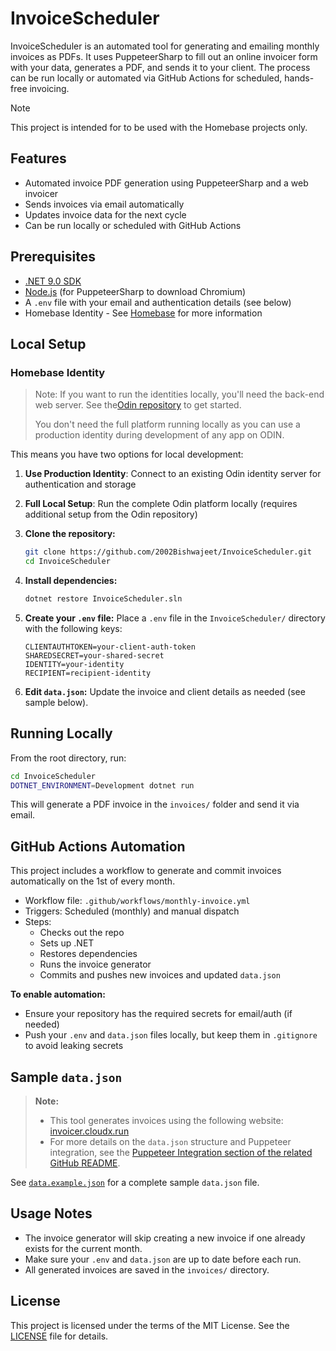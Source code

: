 # InvoiceScheduler

InvoiceScheduler is an automated tool for generating and emailing monthly invoices as PDFs. It uses PuppeteerSharp to fill out an online invoicer form with your data, generates a PDF, and sends it to your client. The process can be run locally or automated via GitHub Actions for scheduled, hands-free invoicing.

> [!NOTE]
> This project is intended for to be used with the Homebase projects only.

## Features

- Automated invoice PDF generation using PuppeteerSharp and a web invoicer
- Sends invoices via email automatically
- Updates invoice data for the next cycle
- Can be run locally or scheduled with GitHub Actions

## Prerequisites

- [.NET 9.0 SDK](https://dotnet.microsoft.com/en-us/download/dotnet/9.0)
- [Node.js](https://nodejs.org/) (for PuppeteerSharp to download Chromium)
- A `.env` file with your email and authentication details (see below)
- Homebase Identity - See [Homebase](https://homebase.id/) for more information

## Local Setup

### Homebase Identity

> Note: If you want to run the identities locally, you'll need the back-end web server. See the[Odin repository](https://github.com/homebase-id/odin-core) to get started.
>
> You don't need the full platform running locally as you can use a production identity during development of any app on ODIN.

This means you have two options for local development:

1. **Use Production Identity**: Connect to an existing Odin identity server for authentication and storage

2. **Full Local Setup**: Run the complete Odin platform locally (requires additional setup from the Odin repository)

3. **Clone the repository:**
   ```sh
   git clone https://github.com/2002Bishwajeet/InvoiceScheduler.git
   cd InvoiceScheduler
   ```
4. **Install dependencies:**
   ```sh
   dotnet restore InvoiceScheduler.sln
   ```
5. **Create your `.env` file:**
   Place a `.env` file in the `InvoiceScheduler/` directory with the following keys:
   ```env
   CLIENTAUTHTOKEN=your-client-auth-token
   SHAREDSECRET=your-shared-secret
   IDENTITY=your-identity
   RECIPIENT=recipient-identity
   ```
6. **Edit `data.json`:**
   Update the invoice and client details as needed (see sample below).

## Running Locally

From the root directory, run:

```sh
cd InvoiceScheduler
DOTNET_ENVIRONMENT=Development dotnet run
```

This will generate a PDF invoice in the `invoices/` folder and send it via email.

## GitHub Actions Automation

This project includes a workflow to generate and commit invoices automatically on the 1st of every month.

- Workflow file: `.github/workflows/monthly-invoice.yml`
- Triggers: Scheduled (monthly) and manual dispatch
- Steps:
  - Checks out the repo
  - Sets up .NET
  - Restores dependencies
  - Runs the invoice generator
  - Commits and pushes new invoices and updated `data.json`

**To enable automation:**

- Ensure your repository has the required secrets for email/auth (if needed)
- Push your `.env` and `data.json` files locally, but keep them in `.gitignore` to avoid leaking secrets

## Sample `data.json`

> **Note:**
>
> - This tool generates invoices using the following website: [invoicer.cloudx.run](https://invoicer.cloudx.run/)
> - For more details on the `data.json` structure and Puppeteer integration, see the [Puppeteer Integration section of the related GitHub README](https://github.com/2002Bishwajeet/serverless-functions/tree/main/functions/invoice_generator#setup-puppeteer-pdf-generation).

See [`data.example.json`](./data.example.json) for a complete sample `data.json` file.

## Usage Notes

- The invoice generator will skip creating a new invoice if one already exists for the current month.
- Make sure your `.env` and `data.json` are up to date before each run.
- All generated invoices are saved in the `invoices/` directory.

## License

This project is licensed under the terms of the MIT License. See the [LICENSE](LICENSE) file for details.
